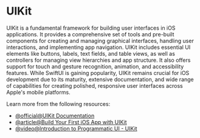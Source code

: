 # UIKit

UIKit is a fundamental framework for building user interfaces in iOS applications. It provides a comprehensive set of tools and pre-built components for creating and managing graphical interfaces, handling user interactions, and implementing app navigation. UIKit includes essential UI elements like buttons, labels, text fields, and table views, as well as controllers for managing view hierarchies and app structure. It also offers support for touch and gesture recognition, animation, and accessibility features. While SwiftUI is gaining popularity, UIKit remains crucial for iOS development due to its maturity, extensive documentation, and wide range of capabilities for creating polished, responsive user interfaces across Apple's mobile platforms.

Learn more from the following resources: 

- [@official@UIKit Documentation](https://developer.apple.com/documentation/uikit)
- [@article@Build Your First iOS App with UIKit](https://daily.dev/blog/build-your-first-ios-app-with-uikit-beginners-guide)
- [@video@Introduction to Programmatic UI - UIKit](https://www.youtube.com/watch?v=_U6_l58Cv4E)